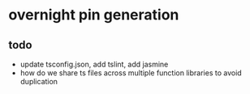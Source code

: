 # overnight pin generation

## todo
- update tsconfig.json, add tslint, add jasmine
- how do we share ts files across multiple function libraries to avoid duplication
